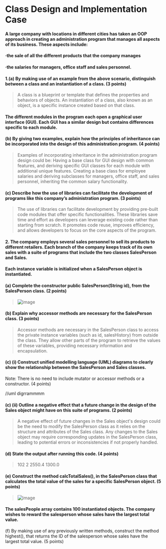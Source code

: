 # Class Design and Implementation Case

#### A large company with locations in different cities has taken an OOP approach in creating an administration program that manages all aspects of its business. These aspects include:
#### ·the sale of all the different products that the company manages
#### ·the salaries for managers, office staff and sales personnel.


#### 1.(a) By making use of an example from the above scenario, distinguish between a class and an instantiation of a class. (3 points)
> A class is a blueprint or template that defines the properties and behaviors of objects. An instantiation of a class, also known as an object, is a specific instance created based on that class.

#### The different modules in the program each open a graphical user interface (GUI). Each GUI has a similar design but contains differences specific to each module.

#### (b) By giving two examples, explain how the principles of inheritance can be incorporated into the design of this administration program. (4 points)
>Examples of incorporating inheritance in the administration program design could be:
>Having a base class for GUI design with common features, and deriving specific GUI classes for each module with additional unique features.
>Creating a base class for employee salaries and deriving subclasses for managers, office staff, and sales personnel, inheriting the common salary functionality.

#### (c) Describe how the use of libraries can facilitate the development of programs like this company’s administration program. (3 points)
> The use of libraries can facilitate development by providing pre-built code modules that offer specific functionalities. These libraries save time and effort as developers can leverage existing code rather than starting from scratch. It promotes code reuse, improves efficiency, and allows developers to focus on the core aspects of the program.

#### 2. The company employs several sales personnel to sell its products to different retailers. Each branch of the company keeps track of its own sales with a suite of programs that include the two classes SalesPerson and Sales.

#### Each instance variable is initialized when a SalesPerson object is instantiated.
#### (a) Complete the constructor public SalesPerson(String id), from the SalesPerson class. (2 points)
>![image](https://github.com/RandomKings/forum-oop/assets/127679190/5ef0867b-9800-4f2c-b11a-3f03c3cf1ee8)

#### (b) Explain why accessor methods are necessary for the SalesPerson class. (3 points)
> Accessor methods are necessary in the SalesPerson class to access the private instance variables (such as id, salesHistory) from outside the class. They allow other parts of the program to retrieve the values of these variables, providing necessary information and encapsulation.

#### (c) (i) Construct unified modelling language (UML) diagrams to clearly show the relationship between the SalesPerson and Sales classes.
Note: There is no need to include mutator or accessor methods or a constructor. (4 points)

//uml digrrammmm

#### (c) (ii) Outline a negative effect that a future change in the design of the Sales object might have on this suite of programs. (2 points)
>A negative effect of future changes in the Sales object's design could be the need to modify the SalesPerson class as it relies on the structure and attributes of the Sales class. Any changes to the Sales object may require corresponding updates in the SalesPerson class, leading to potential errors or inconsistencies if not properly handled.

#### (d) State the output after running this code. (4 points)
>102
2
2550.4
1300.0

#### (e) Construct the method calcTotalSales(), in the SalesPerson class that calculates the total value of the sales for a specific SalesPerson object. (5 points)
>![image](https://github.com/RandomKings/forum-oop/assets/127679190/667dd6e5-e2c2-4024-b883-68095ff56b09)

#### The salesPeople array contains 100 instantiated objects. The company wishes to reward the salesperson whose sales have the largest total value.
(f) By making use of any previously written methods, construct the method highest(), that returns the ID of the salesperson whose sales have the largest total value. (5 points)
>
